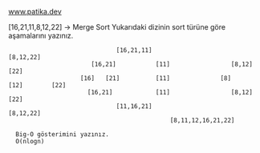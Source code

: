 
www.patika.dev

[16,21,11,8,12,22] -> Merge Sort
Yukarıdaki dizinin sort türüne göre aşamalarını yazınız.


                                  [16,21,11]                             [8,12,22]
                           [16,21]           [11]                 [8,12]            [22]
                        [16]   [21]          [11]              [8]      [12]        [22]
                          [16,21]            [11]                 [8,12]            [22]
                                  [11,16,21]                             [8,12,22]
                                                 [8,11,12,16,21,22]
                                                                                                                
      Big-O gösterimini yazınız. 
      O(nlogn)
